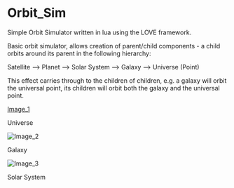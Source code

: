 # Orbit_Sim

Simple Orbit Simulator written in lua using the LOVE framework.

Basic orbit simulator, allows creation of parent/child components - a child orbits around its parent in the following hierarchy:

Satellite --> Planet --> Solar System --> Galaxy --> Universe (Point)

This effect carries through to the children of children, e.g. a galaxy will orbit the universal point, its children will orbit both the galaxy and the universal point.

[Image_1](https://github.com/track02/Orbit_Sim/blob/master/1.png)

Universe

![Image_2](https://github.com/track02/Orbit_Sim/blob/master/2.png)

Galaxy

![Image_3](https://github.com/track02/Orbit_Sim/blob/master/3.png)

Solar System
